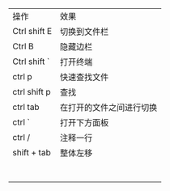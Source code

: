 |              |                          |
| ------------ | ------------------------ |
| 操作         | 效果                     |
| Ctrl shift E | 切换到文件栏             |
| Ctrl B       | 隐藏边栏                 |
| Ctrl shift ` | 打开终端                 |
| ctrl p       | 快速查找文件             |
| ctrl shift p | 查找                     |
| ctrl tab     | 在打开的文件之间进行切换 |
| ctrl `       | 打开下方面板             |
| ctrl /       | 注释一行                 |
| shift + tab  | 整体左移                 |
|              |                          |
|              |                          |
|              |                          |
|              |                          |
|              |                          |
|              |                          |
|              |                          |